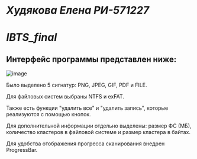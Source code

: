 # *Худякова Елена РИ-571227*
# *IBTS_final*


## Интерфейс программы представлен ниже:
![image](https://user-images.githubusercontent.com/87654857/175004860-35b4318c-346e-4c1c-aea7-4d4321e5a63f.png)

Было выделено 5 сигнатур: PNG, JPEG, GIF, PDF и FILE. 

Для файловых систем выбраны NTFS и exFAT.

Также есть функции "удалить все" и "удалить запись", которые реализуются с помощью кнопок.

Для дополнительной информации отдельно выделены: размер ФС (МБ), количество кластеров в файловой системе и размер кластера в байтах.

Для удобства отображения прогресса сканирования внедрен ProgressBar.
